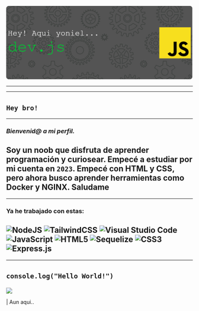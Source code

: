 
![mi banner](github-header-banner.png)

---
---

## `Hey bro!`

---

### _Bienvenid@ a mi perfil._


Soy un noob que disfruta de aprender programación y curiosear. Empecé a estudiar por mi cuenta en `2023`. Empecé con **HTML** y **CSS**, pero ahora busco aprender herramientas como **Docker** y **NGINX**. Saludame
---
---
### Ya he trabajado con estas:

![NodeJS](https://img.shields.io/badge/node.js-6DA55F?style=for-the-badge&logo=node.js&logoColor=white)
![TailwindCSS](https://img.shields.io/badge/tailwindcss-%2338B2AC.svg?style=for-the-badge&logo=tailwind-css&logoColor=white)
![Visual Studio Code](https://img.shields.io/badge/Visual%20Studio%20Code-0078d7.svg?style=for-the-badge&logo=visual-studio-code&logoColor=white)
![JavaScript](https://img.shields.io/badge/javascript-%23323330.svg?style=for-the-badge&logo=javascript&logoColor=%23F7DF1E)
![HTML5](https://img.shields.io/badge/html5-%23E34F26.svg?style=for-the-badge&logo=html5&logoColor=white)
![Sequelize](https://img.shields.io/badge/Sequelize-52B0E7?style=for-the-badge&logo=Sequelize&logoColor=white)
![CSS3](https://img.shields.io/badge/css3-%231572B6.svg?style=for-the-badge&logo=css3&logoColor=white)
![Express.js](https://img.shields.io/badge/express.js-%23404d59.svg?style=for-the-badge&logo=express&logoColor=%2361DAFB)
---
---
## `console.log("Hello World!")`

<div>
    <img src="https://media.giphy.com/media/v1.Y2lkPWVjZjA1ZTQ3bWhiZG53NGRpNzY4MmwwdXhuN2xoaHRzeWtmZzZycTE5MmlwOHI3ZiZlcD12MV9naWZzX3JlbGF0ZWQmY3Q9Zw/pO4UHglOY2vII/giphy.gif" width="30%" align="center" />
</div>

| Aun aqui..
